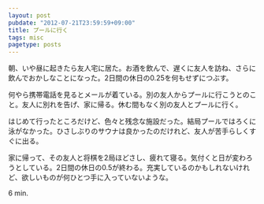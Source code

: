 ```yaml
---
layout: post
pubdate: "2012-07-21T23:59:59+09:00"
title: プールに行く
tags: misc
pagetype: posts
---
```

朝、いや昼に起きたら友人宅に居た。お酒を飲んで、遅くに友人を訪ね、さらに飲んでおかしなことになった。2日間の休日の0.25を何もせずにつぶす。

何やら携帯電話を見るとメールが着ている。別の友人からプールに行こうとのこと。友人に別れを告げ、家に帰る。休む間もなく別の友人とプールに行く。

はじめて行ったところだけど、色々と残念な施設だった。結局プールではろくに泳がなかった。ひさしぶりのサウナは良かったのだけれど、友人が苦手らしくすぐに出る。

家に帰って、その友人と将棋を2局ほどさし、疲れて寝る。気付くと日が変わろうとしている。2日間の休日の0.5が終わる。充実しているのかもしれないけれど、欲しいものが何ひとつ手に入っていないような。

6 min.
